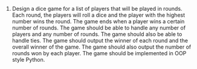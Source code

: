 1. Design a dice game for a list of players that will be played in rounds. Each round, the players will roll a dice and the player with the highest number wins the round. The game ends when a player wins a certain number of rounds. The game should be able to handle any number of players and any number of rounds. The game should also be able to handle ties. The game should output the winner of each round and the overall winner of the game. The game should also output the number of rounds won by each player. The game should be implemented in OOP style Python.